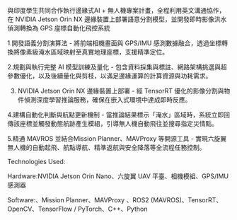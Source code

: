 與印度學生共同合作執行邊緣式AI + 無人機專案計畫，全程利用英文溝通協作，在 NVIDIA Jetson Orin NX 邊緣裝置上部署語意分割模型，並開發即時影像洪水偵測轉換為 GPS 座標自動化飛控系統

1.開發語義分割演算法 - 將前端相機畫面與 GPS/IMU 感測數據融合，透過坐標轉換將像素級淹水區域映射至真實地理座標，支援精準定位。



2.規劃與執行完整 AI 模型訓練及量化 - 包含資料採集與標註、網路架構挑選與超參數優化，以及後續量化與剪枝，以滿足邊緣運算的計算資源與功耗需求。



3. NVIDIA Jetson Orin NX 邊緣裝置上部署  -  經 TensorRT 優化的影像分割與物件偵測深度學習推論服務，確保在嵌入式環境中達成即時反應。



4.建構自動化判斷與航點更新機制 - 當推論結果標示「淹水」區域時，系統立即回傳該座標並觸發動態航跡產生模組，引導無人機自動飛往並搜尋指定災情點。



5.精通 MAVROS 並結合Mission Planner、MAVProxy 等開源工具 - 實現六旋翼無人機的自動起飛、航點導航、精準返航與安全降落等全流程任務控制。





Technologies Used:

Hardware:NVIDIA Jetson Orin Nano、六旋翼 UAV 平臺、相機模組、GPS/IMU 感測器

Software:、Mission Planner、MAVProxy 、ROS2 (MAVROS)、TensorRT、OpenCV、TensorFlow / PyTorch、C++、Python
